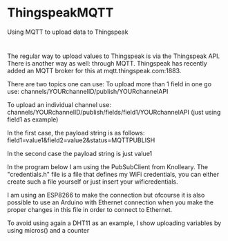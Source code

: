 # ThingspeakMQTT
Using MQTT to upload data to Thingspeak
#
The regular way to upload values to Thingspeak is via the Thingspeak API. There is another way as well: through MQTT. Thingspeak has recently added an MQTT broker for this at mqtt.thingspeak.com:1883.

There are two topics one can use:
To upload more than 1 field in one go use:
channels/YOURchannelID/publish/YOURchannelAPI

To upload an individual channel use:
channels/YOURchannelID/publish/fields/field1/YOURchannelAPI (just using field1 as example)

In the first case, the payload string is as follows: field1=value1&field2=value2&status=MQTTPUBLISH

In the second case the payload string is just value1

In the program below I am using the PubSubClient from Knolleary. The "credentials.h" file is a file that defines my WiFi credentials, you can either create such a file yourself or just insert your wificredentials.

I am using an ESP8266 to make the connection but ofcourse it is also possible to use an Arduino with Ethernet connection when you make the proper changes  in this file in order to connect to Ethernet.

To avoid using again a DHT11 as an example, I show uploading variables by using micros() and a counter
